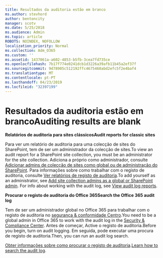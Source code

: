 ```yaml
---
title: Resultados da auditoria estão em branco
ms.author: stevhord
author: bentoncity
manager: scotv
ms.date: 5/25/2018
ms.audience: Admin
ms.topic: article
ROBOTS: NOINDEX, NOFOLLOW
localization_priority: Normal
ms.collection: Adm_O365
ms.custom: ''
ms.assetid: 1437061a-a602-4853-b5fb-3cea7fd735ce
ms.openlocfilehash: 7b17f774e0241dcb1d3226a39afb11b45a2ef37f
ms.sourcegitcommit: 9d78905c512192ffc4675468abd2efc5f2e4baf4
ms.translationtype: MT
ms.contentlocale: pt-PT
ms.lasthandoff: 04/23/2019
ms.locfileid: "32397199"
---
```

# <a name="auditing-results-are-blank"></a><span data-ttu-id="2e996-102">Resultados da auditoria estão em branco</span><span class="sxs-lookup"><span data-stu-id="2e996-102">Auditing results are blank</span></span>

 <span data-ttu-id="2e996-103">**Relatórios de auditoria para sites clássicos**</span><span class="sxs-lookup"><span data-stu-id="2e996-103">**Audit reports for classic sites**</span></span>
  
<span data-ttu-id="2e996-104">Para ver um relatório de auditoria para uma colecção de sites do SharePoint, tem de ser um administrador da colecção de sites.</span><span class="sxs-lookup"><span data-stu-id="2e996-104">To view an audit report for a SharePoint site collection, you must be an administrator for the site collection.</span></span> <span data-ttu-id="2e996-105">Adiciona a próprio como administrador, consulte [Adicionar admins de colecção de sites como global ou de administração do SharePoint](https://go.microsoft.com/fwlink/?linkid=869390). Para informações sobre como trabalhar com o registo de auditoria, consulte [Ver relatórios de registo de auditoria](https://go.microsoft.com/fwlink/?linkid=395237).</span><span class="sxs-lookup"><span data-stu-id="2e996-105">To add yourself as an administrator, see [Add site collection admins as a global or SharePoint admin](https://go.microsoft.com/fwlink/?linkid=869390). For info about working with the audit log, see [View audit log reports](https://go.microsoft.com/fwlink/?linkid=395237).</span></span> 
  
 <span data-ttu-id="2e996-106">**Procurar o registo de auditoria do Office 365**</span><span class="sxs-lookup"><span data-stu-id="2e996-106">**Search the Office 365 audit log**</span></span>
  
<span data-ttu-id="2e996-107">Tem de ser um administrador global no Office 365 para trabalhar com o registo de auditoria no [segurança &amp; conformidade Centro](https://protection.office.com).</span><span class="sxs-lookup"><span data-stu-id="2e996-107">You need to be a global admin in Office 365 to work with the audit log in the [Security &amp; Compliance Center](https://protection.office.com).</span></span> <span data-ttu-id="2e996-108">Antes de começar, Active o registo de auditoria.</span><span class="sxs-lookup"><span data-stu-id="2e996-108">Before you begin, turn on audit logging.</span></span> <span data-ttu-id="2e996-109">Em seguida, pode executar uma procura de registo de auditoria.</span><span class="sxs-lookup"><span data-stu-id="2e996-109">Then, you can run an audit log search.</span></span> 
  
<span data-ttu-id="2e996-110">[Obter informações sobre como procurar o registo de auditoria](https://go.microsoft.com/fwlink/?linkid=708432).</span><span class="sxs-lookup"><span data-stu-id="2e996-110">[Learn how to search the audit log](https://go.microsoft.com/fwlink/?linkid=708432).</span></span>
  

